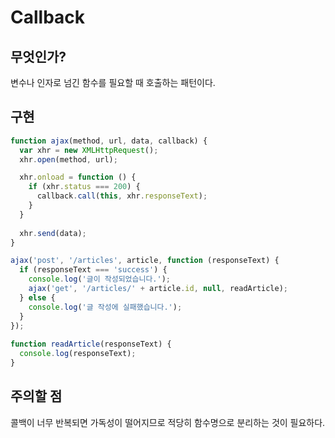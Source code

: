 # Callback

## 무엇인가?

변수나 인자로 넘긴 함수를 필요할 때 호출하는 패턴이다.

## 구현

``` javascript
function ajax(method, url, data, callback) {
  var xhr = new XMLHttpRequest();
  xhr.open(method, url);

  xhr.onload = function () {
    if (xhr.status === 200) {
      callback.call(this, xhr.responseText);
    }
  }
  
  xhr.send(data);
}

ajax('post', '/articles', article, function (responseText) {
  if (responseText === 'success') {
    console.log('글이 작성되었습니다.');
    ajax('get', '/articles/' + article.id, null, readArticle);
  } else {
    console.log('글 작성에 실패했습니다.');
  }
});
  
function readArticle(responseText) {
  console.log(responseText);
}
```

## 주의할 점

콜백이 너무 반복되면 가독성이 떨어지므로 적당히 함수명으로 분리하는 것이 필요하다.